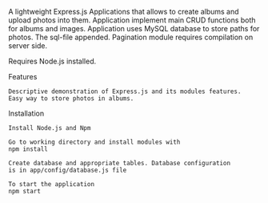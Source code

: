 A lightweight Express.js Applications that allows to create albums and upload
photos into them. Application implement main CRUD functions both for albums
and images. Application uses MySQL database to store paths for photos.
The sql-file appended. Pagination module requires compilation on server side.

Requires Node.js installed.

Features

    Descriptive demonstration of Express.js and its modules features.
    Easy way to store photos in albums.
    
Installation

	Install Node.js and Npm

	Go to working directory and install modules with
	npm install

	Create database and appropriate tables. Database configuration
	is in app/config/database.js file

	To start the application
	npm start